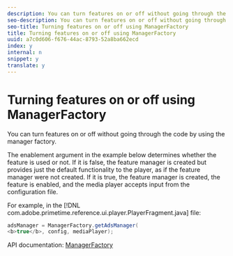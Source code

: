```yaml
---
description: You can turn features on or off without going through the code by using the manager factory.
seo-description: You can turn features on or off without going through the code by using the manager factory.
seo-title: Turning features on or off using ManagerFactory
title: Turning features on or off using ManagerFactory
uuid: a7c0d606-f676-44ac-8793-52a8ba662ecd
index: y
internal: n
snippet: y
translate: y
---
```


# Turning features on or off using ManagerFactory

You can turn features on or off without going through the code by using the manager factory.



The enablement argument in the example below determines whether the feature is used or not. If it is false, the feature manager is created but provides just the default functionality to the player, as if the feature manager were not created. If it is true, the feature manager is created, the feature is enabled, and the media player accepts input from the configuration file. 


For example, in the [!DNL com.adobe.primetime.reference.ui.player.PlayerFragment.java] file: 

```java
adsManager = ManagerFactory.getAdsManager( 
<b>true</b>, config, mediaPlayer);
```


API documentation: [ManagerFactory](http://help.adobe.com/en_US/primetime/reference_implementation/android/javadoc/com/adobe/primetime/reference/manager/ManagerFactory.html) 
